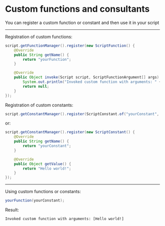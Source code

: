 # Custom functions and consultants

You can register a custom function or constant and then use it in your script

___

Registration of custom functions:
```java
script.getFunctionManager().register(new ScriptFunction() {
    @Override
    public String getName() {
        return "yourFunction";
    }

    @Override
    public Object invoke(Script script, ScriptFunctionArgument[] args) {
        System.out.println("Invoked custom function with arguments: " + Arrays.toString(args));
        return null;
    }
});
```

Registration of custom constants:
```java
script.getConstantManager().register(ScriptConstant.of("yourConstant", "Hello world!"));
```
or:
```java
script.getConstantManager().register(new ScriptConstant() {
    @Override
    public String getName() {
        return "yourConstant";
    }

    @Override
    public Object getValue() {
        return "Hello world!";
    }
});
```

___

Using custom functions or constants:
```java
yourFunction(yourConstant);
```
Result:
```
Invoked custom function with arguments: [Hello world!]
```